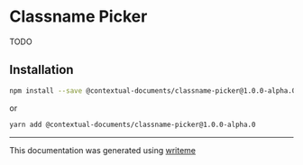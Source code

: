 # Classname Picker

TODO

## Installation

```bash
npm install --save @contextual-documents/classname-picker@1.0.0-alpha.0
```
or
```bash
yarn add @contextual-documents/classname-picker@1.0.0-alpha.0
```

---
This documentation was generated using [writeme](https://www.npmjs.com/package/@writeme/core)
